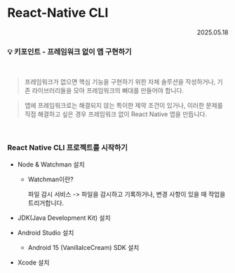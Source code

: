 # React-Native CLI

<div align="right">2025.05.18</div>

### 💡 키포인트 - 프레임워크 없이 앱 구현하기

<br/>

> 프레임워크가 없으면 핵심 기능을 구현하기 위한 자체 솔루션을 작성하거나, 기존 라이브러리들을 모아 프레임워크의 뼈대를 만들어야 합니다.

> 앱에 프레임워크로는 해결되지 않는 특이한 제약 조건이 있거나, 이러한 문제를 직접 해결하고 싶은 경우 프레임워크 없이 React Native 앱을 만듭니다.

<br/>

### React Native CLI 프로젝트를 시작하기

- Node & Watchman 설치 

  - Watchman이란? 

    파일 감시 서비스 -> 파일을 감시하고 기록하거나, 변경 사항이 있을 때 작업을 트리거합니다.

-  JDK(Java Development Kit) 설치

-  Android Studio 설치

    - Android 15 (VanillaIceCream) SDK 설치

-  Xcode 설치